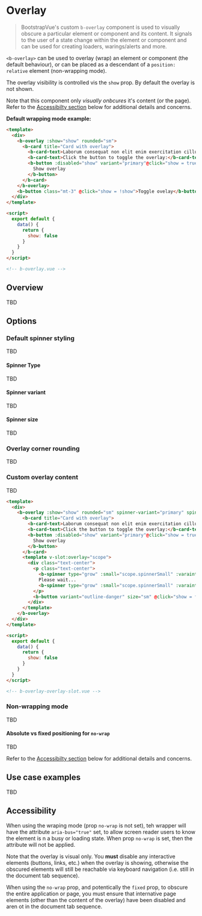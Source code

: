 # Overlay

> BootstrapVue's custom `b-overlay` component is used to visually obscure a particular element or
> component and its content. It signals to the user of a state change within the element or
> component and can be used for creating loaders, warings/alerts and more.

`<b-overlay>` can be used to overlay (wrap) an element or component (the default behaviour),
or can be placed as a descendant of a `position: relative` element (non-wrapping mode).

The overlay visibility is controlled vis the `show` prop. By default the overlay is not shown.

Note that this component only _visually onbcures_ it's content (or the page). Refer to the
[Accessibilty section](#accessibility) below for additional details and concerns.

**Default wrapping mode example:**

```html
<template>
  <div>
    <b-overlay :show="show" rounded="sm">
      <b-card title="Card with overlay">
        <b-card-text>Laborum consequat non elit enim exercitation cillum.</b-card-text>
        <b-card-text>Click the button to toggle the overlay:</b-card-text>
        <b-button :disabled="show" variant="primary"@click="show = true">
          Show overlay
        </b-button>
      </b-card>
    </b-overlay>
    <b-button class="mt-3" @click="show = !show">Toggle ovelay</b-button>
  </div>
</template>

<script>
  export default {
    data() {
      return {
        show: false
      }
    }
  }
</script>

<!-- b-overlay.vue -->
```

## Overview

TBD

## Options

### Default spinner styling

TBD

#### Spinner Type

TBD

#### Spinner variant

TBD

#### Spinner size

TBD

### Overlay corner rounding

TBD

### Custom overlay content

TBD

```html
<template>
  <div>
    <b-overlay :show="show" rounded="sm" spinner-variant="primary" spinner-small>
      <b-card title="Card with overlay">
        <b-card-text>Laborum consequat non elit enim exercitation cillum.</b-card-text>
        <b-card-text>Click the button to toggle the overlay:</b-card-text>
        <b-button :disabled="show" variant="primary"@click="show = true">
          Show overlay
        </b-button>
      </b-card>
      <template v-slot:overlay="scope">
        <div class="text-center">
          <p class="text-center">
            <b-spinner type="grow" :small="scope.spinnerSmall" :varaint="scope.spinnerVariant"></b-spinner>
            Please wait...
            <b-spinner type="grow" :small="scope.spinnerSmall" :varaint="scope.spinnerVariant"></b-spinner>
          </p>
          <b-button variant="outline-danger" size="sm" @click="show = false">Cencel</b-button>
        </div>
      </template>
    </b-overlay>
  </div>
</template>

<script>
  export default {
    data() {
      return {
        show: false
      }
    }
  }
</script>

<!-- b-overlay-overlay-slot.vue -->
```

### Non-wrapping mode

TBD

#### Absolute vs fixed positioning for `no-wrap`

TBD

Refer to the [Accessibilty section](#accessibility) below for additional details and concerns.

## Use case examples

TBD

## Accessibility

When using the wraping mode (prop `no-wrap` is not set), teh wrapper will have the attribute
`aria-bus="true"` set, to allow screen reader users to know the element is n a busy or loading
state. When prop `no-wrap` is set, then the attribute will not be applied.

Note that the overlay is visual only. You **must** disable any interactive elements (buttons, links,
etc.) when the overlay is showing, otherwise the obscured elements will still be reachable via
keyboard navigation (i.e. still in the document tab sequence).

When using the `no-wrap` prop, and potentically the `fixed` prop, to obscure the entire application or
page, you must ensure that internative page elements (other than the content of the overlay) have been
disabled and aren ot in the document tab sequence.
